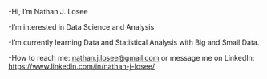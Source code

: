 -Hi, I’m Nathan J. Losee

-I’m interested in Data Science and Analysis

-I’m currently learning Data and Statistical Analysis with Big and Small Data.

-How to reach me: nathan.j.losee@gmail.com or message me on LinkedIn: https://www.linkedin.com/in/nathan-j-losee/

<!---
Nathan-J-Losee/Nathan-J-Losee is a ✨ special ✨ repository because its `README.md` (this file) appears on your GitHub profile.
You can click the Preview link to take a look at your changes.
--->
